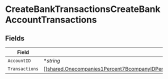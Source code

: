 # CreateBankTransactionsCreateBankAccountTransactions


## Fields

| Field                                                                                                                                                                                                                                                                                                                                                                                                                                                                                                          | Type                                                                                                                                                                                                                                                                                                                                                                                                                                                                                                           | Required                                                                                                                                                                                                                                                                                                                                                                                                                                                                                                       | Description                                                                                                                                                                                                                                                                                                                                                                                                                                                                                                    |
| -------------------------------------------------------------------------------------------------------------------------------------------------------------------------------------------------------------------------------------------------------------------------------------------------------------------------------------------------------------------------------------------------------------------------------------------------------------------------------------------------------------- | -------------------------------------------------------------------------------------------------------------------------------------------------------------------------------------------------------------------------------------------------------------------------------------------------------------------------------------------------------------------------------------------------------------------------------------------------------------------------------------------------------------- | -------------------------------------------------------------------------------------------------------------------------------------------------------------------------------------------------------------------------------------------------------------------------------------------------------------------------------------------------------------------------------------------------------------------------------------------------------------------------------------------------------------- | -------------------------------------------------------------------------------------------------------------------------------------------------------------------------------------------------------------------------------------------------------------------------------------------------------------------------------------------------------------------------------------------------------------------------------------------------------------------------------------------------------------- |
| `AccountID`                                                                                                                                                                                                                                                                                                                                                                                                                                                                                                    | **string*                                                                                                                                                                                                                                                                                                                                                                                                                                                                                                      | :heavy_minus_sign:                                                                                                                                                                                                                                                                                                                                                                                                                                                                                             | N/A                                                                                                                                                                                                                                                                                                                                                                                                                                                                                                            |
| `Transactions`                                                                                                                                                                                                                                                                                                                                                                                                                                                                                                 | [][shared.Onecompanies1Percent7BcompanyIDPercent7D1connections1Percent7BconnectionIDPercent7D1push1bankAccounts1Percent7BaccountIDPercent7D1bankTransactionsPostRequestBodyContentApplication1jsonSchemaDefinitionsCreateBankAccountTransaction](../../models/shared/onecompanies1percent7bcompanyidpercent7d1connections1percent7bconnectionidpercent7d1push1bankaccounts1percent7baccountidpercent7d1banktransactionspostrequestbodycontentapplication1jsonschemadefinitionscreatebankaccounttransaction.md) | :heavy_minus_sign:                                                                                                                                                                                                                                                                                                                                                                                                                                                                                             | N/A                                                                                                                                                                                                                                                                                                                                                                                                                                                                                                            |